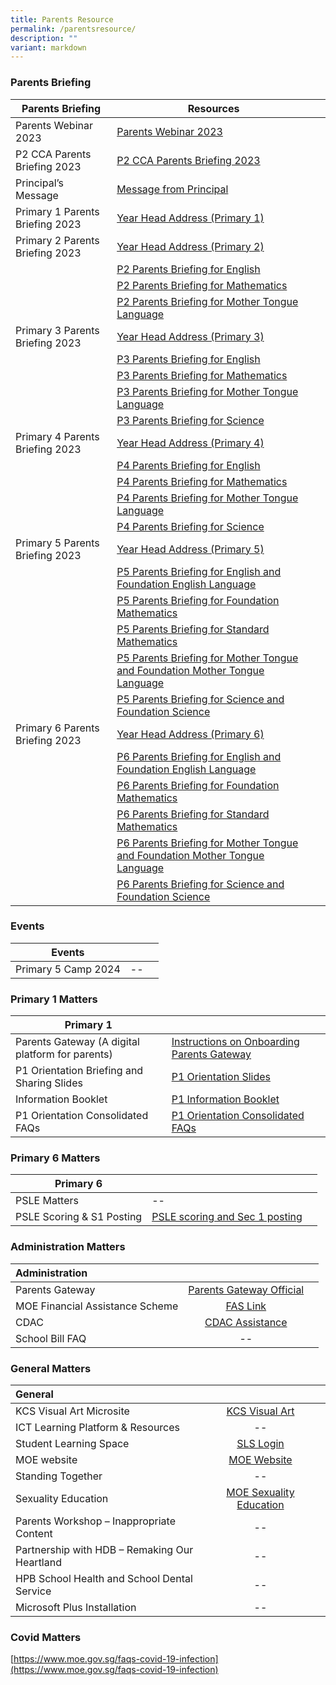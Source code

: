 ```yaml
---
title: Parents Resource
permalink: /parentsresource/
description: ""
variant: markdown
---
```

### Parents Briefing

| Parents Briefing | Resources | |  
| -------- | -------- | -------- | 
| Parents Webinar 2023 | [Parents Webinar 2023](/files/parenting%20webinar%202023.pdf) ||  
| P2 CCA Parents Briefing 2023 | [P2 CCA Parents Briefing 2023](/files/p2%20cca%20fair%202023_parents%20briefing.pdf) ||
|Principal’s Message|[Message from Principal](https://youtu.be/GxwuNvGg63g)||
|Primary 1 Parents Briefing 2023|[Year Head Address (Primary 1)](https://youtu.be/HfQNleAWQSg)||
|Primary 2 Parents Briefing 2023|[Year Head Address (Primary 2)](https://youtu.be/s1RIQqc87Rc)||
||[P2 Parents Briefing for English](https://youtu.be/zDKyUUGykQw)||
||[P2 Parents Briefing for Mathematics](https://youtu.be/xX5bHDGFjsM)||
||[P2 Parents Briefing for Mother Tongue Language](https://youtu.be/5ypYBIvATXE)||
|Primary 3 Parents Briefing 2023|[Year Head Address (Primary 3)](https://youtu.be/Hx_ezOhR9xc)||
||[P3 Parents Briefing for English](https://youtu.be/0m1TamuraJE)||
||[P3 Parents Briefing for Mathematics](https://youtu.be/WUdum6uu8L4)||
||[P3 Parents Briefing for Mother Tongue Language](https://youtu.be/xmPVwAvYehA)||
||[P3 Parents Briefing for Science](https://youtu.be/DUZBO7xJW-U)||
|Primary 4 Parents Briefing 2023|[Year Head Address (Primary 4)](https://youtu.be/_Ib2xiLTk4w)||
||[P4 Parents Briefing for English](https://youtu.be/hDkXIG5Wyl0)||
||[P4 Parents Briefing for Mathematics](https://youtu.be/RQf3OpbMMeo)||
||[P4 Parents Briefing for Mother Tongue Language](https://youtu.be/TZuyG-iIqfQ)||
||[P4 Parents Briefing for Science](https://youtu.be/P0_D7cuRXMw)||
|Primary 5 Parents Briefing 2023|[Year Head Address (Primary 5)](https://youtu.be/WFdTD2VfMFw)||
||[P5 Parents Briefing for English and Foundation English Language](https://youtu.be/-PU7aBaPKGk)||
||[P5 Parents Briefing for Foundation Mathematics](https://youtu.be/VZzBHMn71FM)||
||[P5 Parents Briefing for Standard Mathematics](https://youtu.be/VZzBHMn71FM)||
||[P5 Parents Briefing for Mother Tongue and Foundation Mother Tongue Language](https://youtu.be/WR1s2fUigmI)||
||[P5 Parents Briefing for Science and Foundation Science](https://youtu.be/tnePOuiLlBs)||
|Primary 6 Parents Briefing 2023|[Year Head Address (Primary 6)](https://youtu.be/2xz-83FxGqY)||
||[P6 Parents Briefing for English and Foundation English Language](https://youtu.be/Ce_oR4U1CyU)||
||[P6 Parents Briefing for Foundation Mathematics](https://youtu.be/RxRqJLInGsY)||
||[P6 Parents Briefing for Standard Mathematics](https://youtu.be/BpQmTyoDFnc)||
||[P6 Parents Briefing for Mother Tongue and Foundation Mother Tongue Language](https://youtu.be/aNGwpN8Dulg)||
||[P6 Parents Briefing for Science and Foundation Science](https://youtu.be/8wATtmhHU0E)||


### Events

| Events |  |  |
| -------- | -------- | -------- |
| Primary 5 Camp 2024     |  --    |      |


### Primary 1 Matters

| Primary 1 |  |  |
| -------- | -------- | -------- |
| Parents Gateway (A digital platform for parents) | [Instructions on Onboarding Parents Gateway](/files/Parents/Annex_A___Instructions_on_Onboarding_Parents_Gateway.pdf)     |      |
|P1 Orientation Briefing and Sharing Slides|[P1 Orientation Slides](/files/Parents/P1_orientation_slides.pdf)|
|Information Booklet|[P1 Information Booklet](/files/Parents/P1_INFORMATION_BOOKLET__FOR_COHORT_2024_.pdf)||
|P1 Orientation Consolidated FAQs|[P1 Orientation Consolidated FAQs](/files/Parents/P1_Orientation_FAQs__1_.pdf)|




### Primary 6 Matters

| Primary 6 | | |
| -------- | -------- | -------- |
|PSLE Matters     | --     |     |
|PSLE Scoring &amp; S1 Posting|[PSLE scoring and Sec 1 posting](/files/Parents/PSLE_Scoring_and_S1_posting.pdf)||


### Administration Matters

| Administration | | |  
| :--- | :----: | ---: |  
| Parents Gateway | [Parents Gateway Official](https://pg.moe.edu.sg/) | |  
| MOE Financial Assistance Scheme | [FAS Link](https://www.moe.gov.sg/financial-matters/financial-assistance) |  |
|CDAC|[CDAC Assistance](https://mycdac.my.site.com/s/login/)|
|School Bill FAQ|--|

### General Matters

| General | |  |  
| :--- | :----: | ---: |  
|KCS Visual Art Microsite | [KCS Visual Art](https://sites.google.com/moe.edu.sg/art-at-kcs/about-us)|  |  
|ICT Learning Platform &amp; Resources|--||
|Student Learning Space|[SLS Login](https://vle.learning.moe.edu.sg/login)||
|MOE website|[MOE Website](https://www.moe.gov.sg/)||
|Standing Together|--||
|Sexuality Education| [MOE Sexuality Education](https://go.gov.sg/moe-sexuality-education)||
|Parents Workshop – Inappropriate Content|--||
|Partnership with HDB – Remaking Our Heartland|--||
|HPB School Health and School Dental Service|--||
|Microsoft Plus Installation|--||

### Covid Matters


[https://www.moe.gov.sg/faqs-covid-19-infection](https://www.moe.gov.sg/faqs-covid-19-infection)